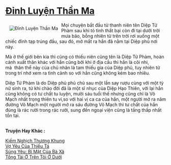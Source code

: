 <a href="https://utruyen.com/dinh-luyen-than-ma/17569/" title="Đỉnh Luyện Thần Ma"><h1>Đỉnh Luyện Thần Ma</h1></a><div style="display:table"><img align="right" style="float: left; padding: 10px;" src="https://utruyen.com/images/story/200x260/dinh-luyen-than-ma.jpg" alt="Đỉnh Luyện Thần Ma">Mọi chuyện bắt đầu từ thanh niên tên Diệp Tử Phàm sau khi tỏ tình thất bại còn đi tại dưới trời mưa bão, bỗng nhiên từ trên trời rơi xuống một chiếc đỉnh tạp trúng đầu, sau đó, mở mắt ra hắn đã nằm tại Diệp phủ nơi này. <p></p>Mà ở thế giới bên kia thì cũng có thiếu niên cũng tên là Diệp Tử Phàm, hoàn cảnh xuất thân khác với hắn cũng bởi khi ở địa cầu thì hắn là côi nhi, mà  thân thể này của chủ nhân là tam thiếu gia của Diệp phủ, tuy nhiên từ trong trí nhớ xem ra tình cảnh so với hắn cũng không kém bao nhiêu.<p></p>Diệp Tử Phàm là do Diệp phủ phủ chủ sau một lần say rượu cùng với một tỳ nữ sinh ra, từ khi chào đời đã là một sĩ nhục của Diệp Hạo Thiên, với lại hắn cũng không có tư chất tu luyện, mười sáu tuổi thế nhưng cũng chỉ là Võ Mạch nhất trọng thiên tu vi,so với hai vị ca ca của hắn, một người mở ra năm đường Võ Mạch một người mở ra sáu đường Võ Mạch thì tư chất của hắn đúng là rác rưởi trong rác rưởi, sung đến ngoại viện cũng là tầng thấp nhất tồn tại. </div><p><br><b>Truyện Hay Khác :</b></p><a href="https://utruyen.com/kiem-nghich-thuong-khung/2077/" alt="Kiếm Nghịch Thương Khung">Kiếm Nghịch Thương Khung</a><br/><a href="https://github.com/quanluxury/ngontinhhot/tree/master/truyenhay/19198/" alt="Vợ Yêu Của Thiếu Tá">Vợ Yêu Của Thiếu Tá</a><br/><a href="https://github.com/quanluxury/ngontinhhot/tree/master/truyenhay/17301/" alt="Sủng Yêu: Bí Mật Của Bà Xã">Sủng Yêu: Bí Mật Của Bà Xã</a><br/><a href="https://github.com/quanluxury/truyenhot/tree/master/truyenhay/12472/" alt="Tổng Tài Ở Trên Tôi Ở Dưới">Tổng Tài Ở Trên Tôi Ở Dưới</a><br/>